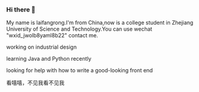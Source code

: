 ### Hi there 👋

My name is laifangrong.I'm from China,now is a college student in Zhejiang University of Science and Technology.You can use wechat "wxid_jwolb8yaml8b22" contact me.

working on industrial design

learning Java and Python recently

looking for help with how to write a good-looking front end

看嘻嘻，不见我看不见我

<!--
**LinineTy/LinineTy** is a ✨ _special_ ✨ repository because its `README.md` (this file) appears on your GitHub profile.

Here are some ideas to get you started:

- 🔭 I’m currently working on ...
- 🌱 I’m currently learning ...
- 👯 I’m looking to collaborate on ...
- 🤔 I’m looking for help with ...
- 💬 Ask me about ...
- 📫 How to reach me: ...
- 😄 Pronouns: ...
- ⚡ Fun fact: ...
-->
